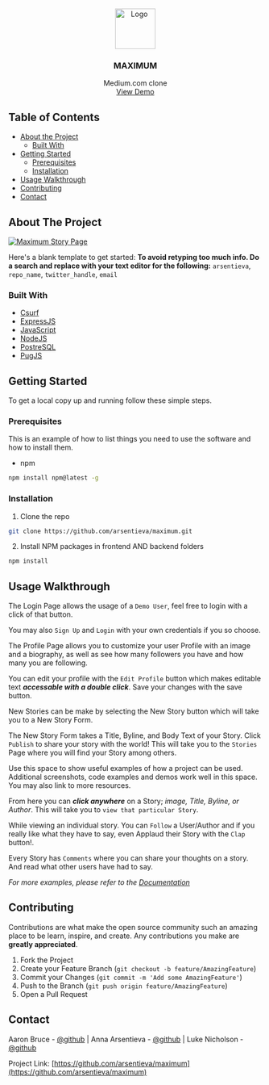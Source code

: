 <!--
*** Thanks for checking out this README Template. If you have a suggestion that would
*** make this better, please fork the repo and create a pull request or simply open
*** an issue with the tag "enhancement".
*** Thanks again! Now go create something AMAZING! :D
***
***
***
*** To avoid retyping too much info. Do a search and replace for the following:
*** github_username, repo_name, twitter_handle, email
-->





<!-- PROJECT SHIELDS -->
<!--
*** I'm using markdown "reference style" links for readability.
*** Reference links are enclosed in brackets [ ] instead of parentheses ( ).
*** See the bottom of this document for the declaration of the reference variables
*** for contributors-url, forks-url, etc. This is an optional, concise syntax you may use.
*** https://www.markdownguide.org/basic-syntax/#reference-style-links
-->
<!-- [![Contributors][contributors-shield]][contributors-url]
[![Forks][forks-shield]][forks-url]
[![Stargazers][stars-shield]][stars-url]
[![Issues][issues-shield]][issues-url]
[![MIT License][license-shield]][license-url]
[![LinkedIn][linkedin-shield]][linkedin-url] -->



<!-- PROJECT LOGO -->
<br />
<p align="center">
  <a href="https://github.com/arsentieva/maximum">
    <img src="images/logo.png" alt="Logo" width="80" height="80">
  </a>

  <h3 align="center">MAXIMUM</h3>

  <p align="center">
    Medium.com clone
    <!-- <br />
    <a href="https://github.com/github_username/repo_name"><strong>Explore the docs »</strong></a>
    <br /> -->
    <br />
    <a href="https://polar-springs-21679.herokuapp.com/">View Demo</a>
    <!-- ·
    <a href="https://github.com/github_username/repo_name/issues">Report Bug</a>
    ·
    <a href="https://github.com/github_username/repo_name/issues">Request Feature</a>
  </p> -->
</p>



<!-- TABLE OF CONTENTS -->
## Table of Contents

* [About the Project](#about-the-project)
  * [Built With](#built-with)
* [Getting Started](#getting-started)
  * [Prerequisites](#prerequisites)
  * [Installation](#installation)
* [Usage Walkthrough](#usage-walkthrough)
* [Contributing](#contributing)
* [Contact](#contact)
<!-- * [Roadmap](#roadmap) -->
<!-- * [License](#license) -->
<!-- * [Acknowledgements](#acknowledgements) -->



<!-- ABOUT THE PROJECT -->
## About The Project

[![Maximum Story Page][product-screenshot]](https://example.com)

Here's a blank template to get started:
**To avoid retyping too much info. Do a search and replace with your text editor for the following:**
`arsentieva`, `repo_name`, `twitter_handle`, `email`


### Built With

* [Csurf](https://www.npmjs.com/package/csurf)
* [ExpressJS](https://expressjs.com/)
* [JavaScript](https://www.javascript.com/)
* [NodeJS](https://nodejs.org/en/about/)
* [PostreSQL](https://www.postgresql.org/)
* [PugJS](https://pugjs.org/api/getting-started.html)



<!-- GETTING STARTED -->
## Getting Started

To get a local copy up and running follow these simple steps.

### Prerequisites

This is an example of how to list things you need to use the software and how to install them.
* npm
```sh
npm install npm@latest -g
```

### Installation

1. Clone the repo
```sh
git clone https://github.com/arsentieva/maximum.git
```
2. Install NPM packages in frontend AND backend folders
```sh
npm install
```



<!-- USAGE EXAMPLES -->
## Usage Walkthrough

The Login Page allows the usage of a `Demo User`, feel free to login with a click of that button.

You may also `Sign Up` and `Login` with your own credentials if you so choose.

The Profile Page allows you to customize your user Profile with an image and a biography, as well as see how many followers you have and how many you are following.

You can edit your profile with the `Edit Profile` button which makes editable text ***accessable with a double click***. Save your changes with the save button.

New Stories can be make by selecting the New Story button which will take you to a New Story Form.

The New Story Form takes a Title, Byline, and Body Text of your Story. Click `Publish` to share your story with the world! This will take you to the `Stories` Page where you will find your Story among others.

Use this space to show useful examples of how a project can be used. Additional screenshots, code examples and demos work well in this space. You may also link to more resources.

From here you can ***click anywhere*** on a Story; *image, Title, Byline, or Author*. This will take you to `view that particular Story`.

While viewing an individual story. You can `Follow` a User/Author and if you really like what they have to say, even Applaud their Story with the `Clap` button!.

Every Story has `Comments` where you can share your thoughts on a story. And read what other users have had to say.

_For more examples, please refer to the [Documentation](https://example.com)_



<!-- ROADMAP -->
<!-- ## Roadmap

See the [open issues](https://github.com/arsentieva/maximum/issues) for a list of proposed features (and known issues). -->



<!-- CONTRIBUTING -->
## Contributing

Contributions are what make the open source community such an amazing place to be learn, inspire, and create. Any contributions you make are **greatly appreciated**.

1. Fork the Project
2. Create your Feature Branch (`git checkout -b feature/AmazingFeature`)
3. Commit your Changes (`git commit -m 'Add some AmazingFeature'`)
4. Push to the Branch (`git push origin feature/AmazingFeature`)
5. Open a Pull Request



<!-- LICENSE -->
<!-- ## License

Distributed under the MIT License. See `LICENSE` for more information. -->



<!-- CONTACT -->
## Contact

Aaron Bruce - [@github](https://github.com/AaronTheBruce) |
Anna Arsentieva - [@github](https://github.com/arsentieva) |
Luke Nicholson - [@github](https://github.com/lukenicholson)

Project Link: [https://github.com/arsentieva/maximum](https://github.com/arsentieva/maximum)



<!-- ACKNOWLEDGEMENTS -->
<!-- ## Acknowledgements

* []()
* []()
* []() -->





<!-- MARKDOWN LINKS & IMAGES -->
<!-- https://www.markdownguide.org/basic-syntax/#reference-style-links -->
[contributors-shield]: https://img.shields.io/github/contributors/arsentieva/repo.svg?style=flat-square
[contributors-url]: https://github.com/arsentieva/repo/graphs/contributors
[forks-shield]: https://img.shields.io/github/forks/arsentieva/repo.svg?style=flat-square
[forks-url]: https://github.com/arsentieva/repo/network/members
[stars-shield]: https://img.shields.io/github/stars/arsentieva/repo.svg?style=flat-square
[stars-url]: https://github.com/arsentieva/repo/stargazers
[issues-shield]: https://img.shields.io/github/issues/arsentieva/repo.svg?style=flat-square
[issues-url]: https://github.com/arsentieva/repo/issues
[license-shield]: https://img.shields.io/github/license/arsentieva/repo.svg?style=flat-square
[license-url]: https://github.com/arsentieva/repo/blob/master/LICENSE.txt
[linkedin-shield]: https://img.shields.io/badge/-LinkedIn-black.svg?style=flat-square&logo=linkedin&colorB=555
[linkedin-url]: https://linkedin.com/in/arsentieva
[product-screenshot]: images/screenshot.png
